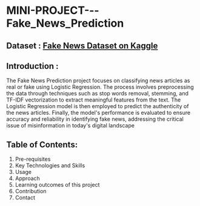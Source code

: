 # MINI-PROJECT---Fake_News_Prediction

## Dataset : [Fake News Dataset on Kaggle](https://www.kaggle.com/c/fake-news/data?select=train.csv)

## Introduction :
The Fake News Prediction project focuses on classifying news articles as real or fake using Logistic Regression. The process involves preprocessing the data through techniques such as stop words removal, stemming, and TF-IDF vectorization to extract meaningful features from the text. The Logistic Regression model is then employed to predict the authenticity of the news articles. Finally, the model's performance is evaluated to ensure accuracy and reliability in identifying fake news, addressing the critical issue of misinformation in today's digital landscape


## Table of Contents:
1. Pre-requisites
2. Key Technologies and Skills
3. Usage
4. Approach
5. Learning outcomes of this project
6. Contribution
7. Contact
